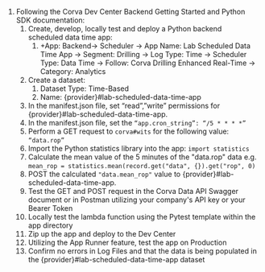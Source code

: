 1. Following the Corva Dev Center Backend Getting Started and Python SDK documentation: 
   1. Create, develop, locally test and deploy a Python backend scheduled data time app: 
      1. +App: Backend→ Scheduler → App Name: Lab Scheduled Data Time App → Segment: Drilling → Log Type: Time → Scheduler Type: Data Time → Follow: Corva Drilling Enhanced Real-Time → Category: Analytics
   2. Create a dataset:
      1. Dataset Type: Time-Based
      2. Name: {provider}#lab-scheduled-data-time-app
   3. In the manifest.json file, set “read”,”write” permissions for  {provider}#lab-scheduled-data-time-app. 
   4. In the manifest.json file, set the `“app.cron_string”: “/5 * * * *”`
   5. Perform a GET request to `corva#wits` for the following value: `“data.rop”`
   6. Import the Python statistics library into the app: `import statistics`
   7. Calculate the mean value of the 5 minutes of the "data.rop" data e.g. `mean_rop = statistics.mean(record.get("data", {}).get("rop", 0)`
   8. POST the calculated `"data.mean_rop"` value to {provider}#lab-scheduled-data-time-app.
   9. Test the GET and POST request in the Corva Data API Swagger document or in Postman utilizing your company's API key or your Bearer Token
   10. Locally test the lambda function using the Pytest template within the app directory
   11. Zip up the app and deploy to the Dev Center
   12. Utilizing the App Runner feature, test the app on Production
   13. Confirm no errors in Log Files and that the data is being populated in the {provider}#lab-scheduled-data-time-app dataset